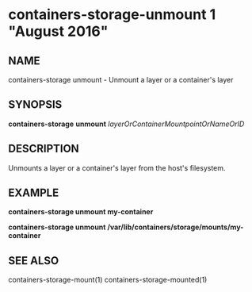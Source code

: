 # containers-storage-unmount 1 "August 2016"

## NAME
containers-storage unmount - Unmount a layer or a container's layer

## SYNOPSIS
**containers-storage** **unmount** *layerOrContainerMountpointOrNameOrID*

## DESCRIPTION
Unmounts a layer or a container's layer from the host's filesystem.

## EXAMPLE
**containers-storage unmount my-container**

**containers-storage unmount /var/lib/containers/storage/mounts/my-container**

## SEE ALSO
containers-storage-mount(1)
containers-storage-mounted(1)
